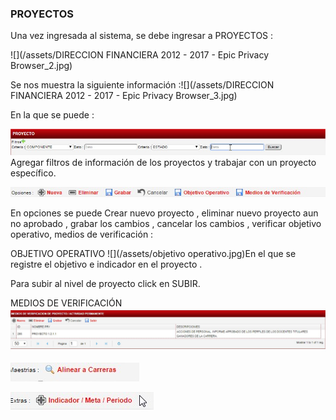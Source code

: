 ### PROYECTOS

Una vez ingresada al sistema, se debe ingresar a PROYECTOS :

![](/assets/DIRECCION FINANCIERA 2012 - 2017 - Epic Privacy Browser_2.jpg)

Se nos muestra la siguiente información  :![](/assets/DIRECCION FINANCIERA 2012 - 2017 - Epic Privacy Browser_3.jpg)

En la que se puede :

![](/assets/pry1.jpg)Agregar filtros de información de los proyectos y trabajar con un proyecto específico.

![](/assets/pry2.jpg)

En opciones se puede Crear nuevo proyecto , eliminar nuevo proyecto aun no aprobado , grabar los cambios , cancelar los cambios , verificar objetivo operativo, medios de verificación :

OBJETIVO OPERATIVO ![](/assets/objetivo operativo.jpg)En el que se registre el objetivo e indicador en el proyecto .

Para subir al nivel de proyecto click en SUBIR.

MEDIOS DE VERIFICACIÓN ![](/assets/medios.jpg)



![](/assets/pry3.jpg)



![](/assets/pry4.jpg)

